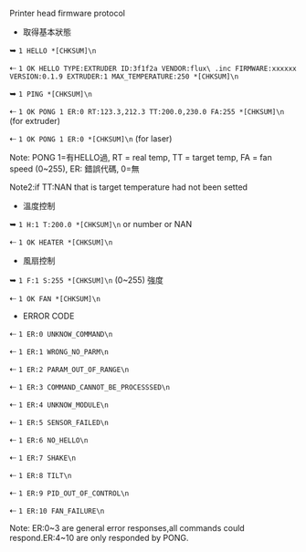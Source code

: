 Printer head firmware protocol

* 取得基本狀態

➥  `1 HELLO *[CHKSUM]\n`

⇠ `1 OK HELLO TYPE:EXTRUDER ID:3f1f2a VENDOR:flux\ .inc FIRMWARE:xxxxxx VERSION:0.1.9 EXTRUDER:1 MAX_TEMPERATURE:250 *[CHKSUM]\n`

➥  `1 PING *[CHKSUM]\n`

⇠ `1 OK PONG 1 ER:0 RT:123.3,212.3 TT:200.0,230.0 FA:255 *[CHKSUM]\n` (for extruder)

⇠ `1 OK PONG 1 ER:0 *[CHKSUM]\n` (for laser)

Note: PONG 1=有HELLO過, RT = real temp, TT = target temp, FA = fan speed (0~255), ER: 錯誤代碼, 0=無

Note2:if TT:NAN that is target temperature had not been setted


* 溫度控制

➥  `1 H:1 T:200.0 *[CHKSUM]\n`  or number or NAN

⇠ `1 OK HEATER *[CHKSUM]\n`


* 風扇控制

➥  `1 F:1 S:255 *[CHKSUM]\n` (0~255) 強度

⇠ `1 OK FAN *[CHKSUM]\n`


* ERROR CODE


⇠ `1 ER:0 UNKNOW_COMMAND\n`

⇠ `1 ER:1 WRONG_NO_PARM\n`

⇠ `1 ER:2 PARAM_OUT_OF_RANGE\n`

⇠ `1 ER:3 COMMAND_CANNOT_BE_PROCESSSED\n`

⇠ `1 ER:4 UNKNOW_MODULE\n`

⇠ `1 ER:5 SENSOR_FAILED\n`

⇠ `1 ER:6 NO_HELLO\n`

⇠ `1 ER:7 SHAKE\n`

⇠ `1 ER:8 TILT\n`

⇠ `1 ER:9 PID_OUT_OF_CONTROL\n`

⇠ `1 ER:10 FAN_FAILURE\n`

Note: ER:0~3 are general error responses,all commands could respond.ER:4~10 are only responded by PONG.
